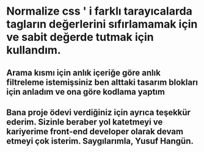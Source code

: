 # Normalize css ' i farklı tarayıcalarda tagların değerlerini sıfırlamamak için ve sabit değerde tutmak için kullandım.
## Arama kısmı için anlık içeriğe göre anlık filtreleme istemişsiniz ben alttaki tasarım blokları için anladım ve ona göre kodlama yaptım 
## Bana proje ödevi verdiğiniz için ayrıca teşekkür ederim. Sizinle beraber yol katetmeyi ve kariyerime front-end developer olarak devam etmeyi çok isterim. Saygılarımla, Yusuf Hangün.
